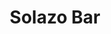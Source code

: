 ---
title: Solazo Bar
layout: negocio
slogan: Bar
web: https://solazobar.wixsite.com/solazobar
categoria: Bar
imagenes: ["/assets/img/directorio/bar-solazo.webp"]
direccion: Blvd. Benito Juárez 137, Zona Centro. 22700 Rosarito, Península de Baja California, México
estado: Baja California
municipio: Rosarito
codigo: 22700
latitude: 32.3490048
longitude: -117.0676394
telefono: 661 121 8618
cocina:
rango: $$
facebook: https://www.facebook.com/Solazo-Bar-580544149078620
instagram: https://www.instagram.com/solazobar/
whatsapp:
horariodeservicio: Lunes a Domingo 12:00 PM a 22:00 PM
descripcion: Un bar autentico para gente autentica, ven y comprueba porque somos los números uno en Rosarito.
---